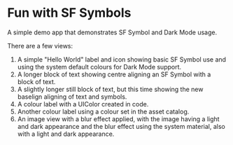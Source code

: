 # Fun with SF Symbols

A simple demo app that demonstrates SF Symbol and Dark Mode usage.

There are a few views:

1. A simple "Hello World" label and icon showing basic SF Symbol use and using the system default colours for Dark Mode support.
2. A longer block of text showing centre aligning an SF Symbol with a block of text.
3. A slightly longer still block of text, but this time showing the new baselign aligning of text and symbols.
4. A colour label with a UIColor created in code.
5. Another colour label using a colour set in the asset catalog.
6. An image view with a blur effect applied, with the image having a light and dark appearance and the blur effect using the system material, also with a light and dark appearance.
